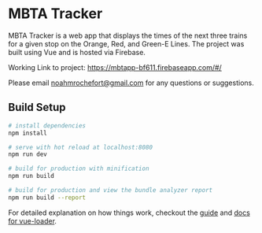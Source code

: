 # MBTA Tracker

MBTA Tracker is a web app that displays the times of the next three trains for a given stop on the Orange, Red, and Green-E Lines. The project was built using Vue and is hosted via Firebase. 

Working Link to project: https://mbtapp-bf611.firebaseapp.com/#/

Please email noahmrochefort@gmail.com for any questions or suggestions.

## Build Setup

``` bash
# install dependencies
npm install

# serve with hot reload at localhost:8080
npm run dev

# build for production with minification
npm run build

# build for production and view the bundle analyzer report
npm run build --report
```

For detailed explanation on how things work, checkout the [guide](http://vuejs-templates.github.io/webpack/) and [docs for vue-loader](http://vuejs.github.io/vue-loader).
